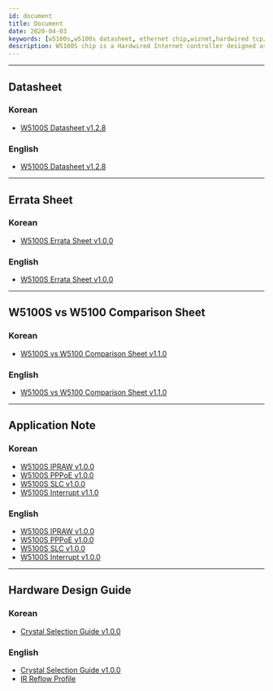 ```yaml
---
id: document
title: Document
date: 2020-04-03
keywords: [w5100s,w5100s datasheet, ethernet chip,wiznet,hardwired tcp/ip,arduino ethernet,pico ethernet]
description: W5100S chip is a Hardwired Internet controller designed as a full hardwired TCP/IP stack with WIZnet technology
---
```


----

## Datasheet

### Korean
 * <a href="https://d3cmhcsnvv7jc.cloudfront.net/docs/img/products/w5100s/w5100s-ds-v128k.pdf" target="_blank">W5100S Datasheet v1.2.8</a>

### English
 * <a href="https://d3cmhcsnvv7jc.cloudfront.net/docs/img/products/w5100s/w5100s-ds-v128e.pdf" target="_blank">W5100S Datasheet v1.2.8</a>

----

## Errata Sheet

### Korean
 * <a href="https://d3cmhcsnvv7jc.cloudfront.net/docs/img/products/w5100s/w5100s-errata-kr-v100.pdf" target="_blank">W5100S Errata Sheet v1.0.0</a>

### English
 * <a href="https://d3cmhcsnvv7jc.cloudfront.net/docs/img/products/w5100s/w5100s-errata-en-v100.pdf" target="_blank">W5100S Errata Sheet v1.0.0</a>

----

## W5100S vs W5100 Comparison Sheet

### Korean

 * <a href="https://d3cmhcsnvv7jc.cloudfront.net/docs/img/products/w5100s/application/w5100svsw5100_cs_v110k.pdf" target="_blank">W5100S vs W5100 Comparison Sheet v1.1.0</a>

### English

 * <a href="https://d3cmhcsnvv7jc.cloudfront.net/docs/img/products/w5100s/application/w5100svsw5100_cs_v110e.pdf" target="_blank">W5100S vs W5100 Comparison Sheet v1.1.0</a>

----


## Application Note

### Korean

 * <a href="https://d3cmhcsnvv7jc.cloudfront.net/docs/img/products/w5100s/w5100s_an_ipraw_v100k.pdf" target="_blank">W5100S IPRAW v1.0.0</a>
 * <a href="https://d3cmhcsnvv7jc.cloudfront.net/docs/img/products/w5100s/application/w5100s_an_pppoe_v100k.pdf" target="_blank">W5100S PPPoE v1.0.0</a>
 * <a href="https://d3cmhcsnvv7jc.cloudfront.net/docs/img/products/w5100s/application/w5100s_an_slc_v100k.pdf" target="_blank">W5100S SLC v1.0.0</a>
 * <a href="https://d3cmhcsnvv7jc.cloudfront.net/docs/img/products/w5100s/application/w5100s_an_interrupt_v110k.pdf" target="_blank">W5100S Interrupt v1.1.0</a>

### English

 * <a href="https://d3cmhcsnvv7jc.cloudfront.net/docs/img/products/w5100s/w5100s_an_ipraw_v100e.pdf" target="_blank">W5100S IPRAW v1.0.0</a>
 * <a href="https://d3cmhcsnvv7jc.cloudfront.net/docs/img/products/w5100s/application/w5100s_an_pppoe_v100e.pdf" target="_blank">W5100S PPPoE v1.0.0</a>
 * <a href="https://d3cmhcsnvv7jc.cloudfront.net/docs/img/products/w5100s/application/w5100s_an_slc_v100e.pdf" target="_blank">W5100S SLC v1.0.0</a>
 * <a href="https://d3cmhcsnvv7jc.cloudfront.net/docs/img/products/w5100s/application/w5100s_an_interrupt_v100e.pdf" target="_blank">W5100S Interrupt v1.0.0</a>

----


## Hardware Design Guide

### Korean

 * <a href="https://d3cmhcsnvv7jc.cloudfront.net/docs/img/products/w5100s/w5100s_crystal_selection_guide_v100k.pdf" target="_blank">Crystal Selection Guide v1.0.0</a>

### English

 * <a href="https://d3cmhcsnvv7jc.cloudfront.net/docs/img/products/w5100s/w5100s_crystal_selection_guide_v100e.pdf" target="_blank">Crystal Selection Guide v1.0.0</a>
 * <a href="https://d3cmhcsnvv7jc.cloudfront.net/docs/img/design_guide/reflow_profile/ir_reflow_profile.pdf" target="_blank">IR Reflow Profile</a>
